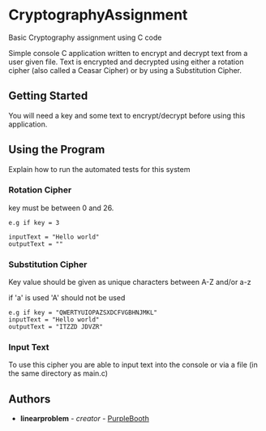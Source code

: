 # CryptographyAssignment
Basic Cryptography assignment using C code

Simple console C application written to encrypt and decrypt text from a user given file. Text is encrypted and decrypted using either a rotation cipher (also called a Ceasar Cipher) or by using a Substitution Cipher. 

## Getting Started

You will need a key and some text to encrypt/decrypt before using this application. 


## Using the Program

Explain how to run the automated tests for this system

### Rotation Cipher

key must be between 0 and 26.

```
e.g if key = 3

inputText = "Hello world"
outputText = ""

```


### Substitution Cipher

Key value should be given as unique characters between A-Z and/or a-z

if 'a' is used 'A' should not be used

```
e.g if key = "QWERTYUIOPAZSXDCFVGBHNJMKL"
inputText = "Hello world"
outputText = "ITZZD JDVZR"
```
### Input Text
To use this cipher you are able to input text into the console or via a file (in the same directory as main.c)


## Authors

* **linearproblem** - *creator* - [PurpleBooth](https://github.com/linearproblem)


